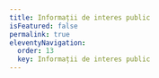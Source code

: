 ```yaml
---
title: Informații de interes public
isFeatured: false
permalink: true
eleventyNavigation:
  order: 13
  key: Informații de interes public
---
```

